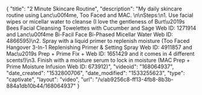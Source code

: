 {
    "title": "2 Minute Skincare Routine",
    "description": "My daily skincare routine using Lanc\u00f4me, Too Faced and MAC. \n\nSteps:\n1. Use facial wipes or micellar water to cleanse (I love the gentleness of Burt\u2019s Bees Facial Cleansing Towelettes with Cucumber and Sage Web ID: 1271914 and Lanc\u00f4me Bi-Facil Face Bi-Phased Micellar Water Web ID: 4866595)\n2. Spray with a liquid primer to replenish moisture (Too Faced Hangover 3-In-1 Replenishing Primer & Setting Spray Web ID: 4911857 and Mac\u2019s Prep + Prime Fix + Web ID: 1651429 and it comes in 4 different scents!)\n3. Finish with a moisture serum to lock in moisture (MAC Prep + Prime Moisture Infusion Web ID: 673912)",
    "videoid": "168064937",
    "date_created": "1532800706",
    "date_modified": "1533255623",
    "type": "captivate",
    "layout": "video",
    "url": "\/v\/ab9256c8-ff13-4fb8-8b3b-884a1db10b44\/168064937"
}